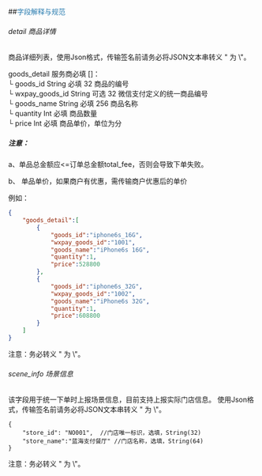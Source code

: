 ##<span style="color:#2b7db0">字段解释与规范</span>

###### detail 商品详情

商品详细列表，使用Json格式，传输签名前请务必将JSON文本串转义 " 为 \\"。  

goods_detail 服务商必填 []：  
└ goods_id String 必填 32 商品的编号  
└ wxpay_goods_id String 可选 32 微信支付定义的统一商品编号  
└ goods_name String 必填 256 商品名称  
└ quantity Int 必填 商品数量  
└ price Int 必填 商品单价，单位为分  

##### 注意： 
 
  a、单品总金额应<=订单总金额total_fee，否则会导致下单失败。  

  b、 单品单价，如果商户有优惠，需传输商户优惠后的单价

例如： 
 
```json
{
    "goods_detail":[
        {
            "goods_id":"iphone6s_16G",
            "wxpay_goods_id":"1001",
            "goods_name":"iPhone6s 16G",
            "quantity":1,
            "price":528800
        },
        {
            "goods_id":"iphone6s_32G",
            "wxpay_goods_id":"1002",
            "goods_name":"iPhone6s 32G",
            "quantity":1,
            "price":608800
        }
    ]
}
```
注意：务必转义 " 为 \\"。

###### scene_info 场景信息

该字段用于统一下单时上报场景信息，目前支持上报实际门店信息。
使用Json格式，传输签名前请务必将JSON文本串转义 " 为 \\"。 

```
{
    "store_id": "NO001",  //门店唯一标识，选填，String(32)
    "store_name":"蓝海支付餐厅" //门店名称，选填，String(64)
}
```

注意：务必转义 " 为 \\"。